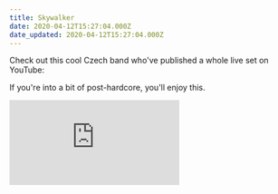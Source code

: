 ```yaml
---
title: Skywalker
date: 2020-04-12T15:27:04.000Z
date_updated: 2020-04-12T15:27:04.000Z
---
```


Check out this cool Czech band who've published a whole live set on YouTube:

If you're into a bit of post-hardcore, you'll enjoy this.

<iframe w﻿idth="100%" class="full-bleed aspect-video"  src="https://www.youtube.com/embed/4kpQHVzkkOo" title="YouTube video player" frameborder="0" allow="accelerometer; autoplay; clipboard-write; encrypted-media; gyroscope; picture-in-picture" allowfullscreen></iframe>
